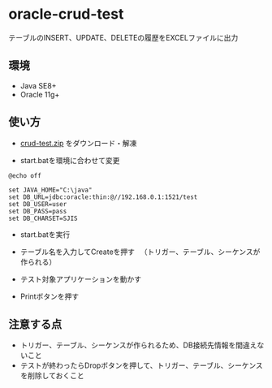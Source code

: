 # oracle-crud-test

テーブルのINSERT、UPDATE、DELETEの履歴をEXCELファイルに出力

## 環境
- Java SE8+
- Oracle 11g+

## 使い方
- [crud-test.zip](https://github.com/d-segawa/oracle-crud-test/raw/master/crud-test.zip) をダウンロード・解凍


- start.batを環境に合わせて変更

```
@echo off

set JAVA_HOME="C:\java"
set DB_URL=jdbc:oracle:thin:@//192.168.0.1:1521/test
set DB_USER=user
set DB_PASS=pass
set DB_CHARSET=SJIS

```
- start.batを実行

- テーブル名を入力してCreateを押す
　（トリガー、テーブル、シーケンスが作られる）
- テスト対象アプリケーションを動かす
- Printボタンを押す

## 注意する点
- トリガー、テーブル、シーケンスが作られるため、DB接続先情報を間違えないこと
- テストが終わったらDropボタンを押して、トリガー、テーブル、シーケンスを削除しておくこと

